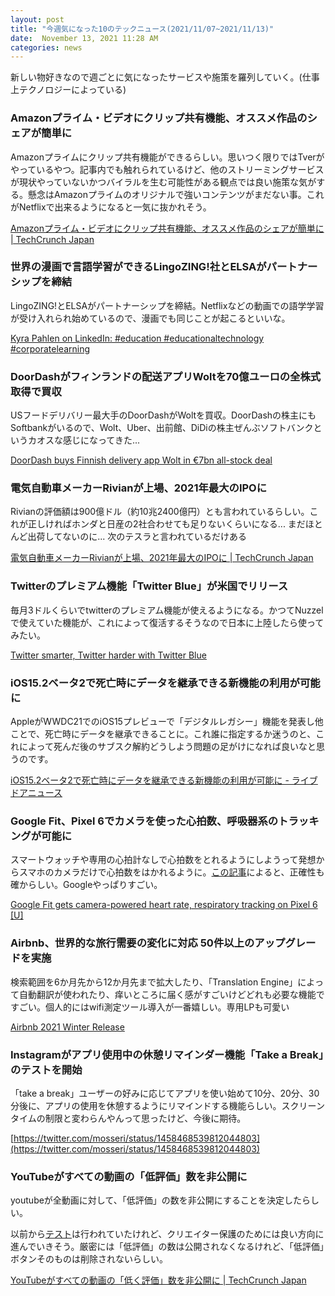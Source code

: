 ```yaml
---
layout: post
title: "今週気になった10のテックニュース(2021/11/07~2021/11/13)"
date:  November 13, 2021 11:28 AM
categories: news
---
```


新しい物好きなので週ごとに気になったサービスや施策を羅列していく。(仕事上テクノロジーによっている)

### Amazonプライム・ビデオにクリップ共有機能、オススメ作品のシェアが簡単に

Amazonプライムにクリップ共有機能ができるらしい。思いつく限りではTverがやっているやつ。記事内でも触れられているけど、他のストリーミングサービスが現状やっていないかつバイラルを生む可能性がある観点では良い施策な気がする。懸念はAmazonプライムのオリジナルで強いコンテンツがまだない事。これがNetflixで出来るようになると一気に抜かれそう。

[Amazonプライム・ビデオにクリップ共有機能、オススメ作品のシェアが簡単に | TechCrunch Japan](https://jp.techcrunch.com/2021/11/13/2021-11-11-amazon-prime-video-app-introduces-a-new-clip-sharing-feature/)


### 世界の漫画で言語学習ができるLingoZING!社とELSAがパートナーシップを締結

LingoZING!とELSAがパートナーシップを締結。Netflixなどの動画での語学学習が受け入れられ始めているので、漫画でも同じことが起こるといいな。

[Kyra Pahlen on LinkedIn: #education #educationaltechnology #corporatelearning](https://www.linkedin.com/feed/update/urn:li:share:6864939765666594816/)

### DoorDashがフィンランドの配送アプリWoltを70億ユーロの全株式取得で買収

USフードデリバリー最大手のDoorDashがWoltを買収。DoorDashの株主にもSoftbankがいるので、Wolt、Uber、出前館、DiDiの株主ぜんぶソフトバンクというカオスな感じになってきた... 

[DoorDash buys Finnish delivery app Wolt in €7bn all-stock deal](https://www.ft.com/content/5ea2c544-406c-4eb2-a82c-b63f3c77e561)

### 電気自動車メーカーRivianが上場、2021年最大のIPOに

Rivianの評価額は900億ドル（約10兆2400億円）とも言われているらしい。これが正しければホンダと日産の2社合わせても足りないくらいになる... まだほとんど出荷してないのに... 次のテスラと言われているだけある

[電気自動車メーカーRivianが上場、2021年最大のIPOに | TechCrunch Japan](https://jp.techcrunch.com/2021/11/11/2021-11-10-electric-automaker-rivian-largest-ipo-2021/?4)

### Twitterのプレミアム機能「Twitter Blue」が米国でリリース

毎月3ドルくらいでtwitterのプレミアム機能が使えるようになる。かつてNuzzelで使えていた機能が、これによって復活するそうなので日本に上陸したら使ってみたい。

[Twitter smarter, Twitter harder with Twitter Blue](https://blog.twitter.com/en_us/topics/product/2021/twitter-smarter--twitter-harder-with-twitter-blue)

### iOS15.2ベータ2で死亡時にデータを継承できる新機能の利用が可能に

AppleがWWDC21でのiOS15プレビューで「デジタルレガシー」機能を発表し他ことで、死亡時にデータを継承できることに。これ誰に指定するか迷うのと、これによって死んだ後のサブスク解約どうしよう問題の足がけになれば良いなと思うのです。

[iOS15.2ベータ2で死亡時にデータを継承できる新機能の利用が可能に - ライブドアニュース](https://news.livedoor.com/article/detail/21169005/)

### Google Fit、Pixel 6でカメラを使った心拍数、呼吸器系のトラッキングが可能に

スマートウォッチや専用の心拍計なしで心拍数をとれるようにしようって発想からスマホのカメラだけで心拍数をはかれるように。[この記事](https://www.gizmodo.jp/2021/11/google-fit-smartphone-camera-heartbeat-count.html)によると、正確性も確からしい。Googleやっぱりすごい。

[Google Fit gets camera-powered heart rate, respiratory tracking on Pixel 6 [U]](https://9to5google.com/2021/11/11/pixel-6-google-fit-heart-camera/)

### Airbnb、世界的な旅行需要の変化に対応 50件以上のアップグレードを実施

検索範囲を6か月先から12か月先まで拡大したり、「Translation Engine」によって自動翻訳が使われたり、痒いところに届く感がすごいけどどれも必要な機能ですごい。個人的にはwifi測定ツール導入が一番嬉しい。専用LPも可愛い

[Airbnb 2021 Winter Release](https://www.airbnb.com/2021-winter)

### Instagramがアプリ使用中の休憩リマインダー機能「Take a Break」のテストを開始

「take a break」ユーザーの好みに応じてアプリを使い始めて10分、20分、30分後に、アプリの使用を休憩するようにリマインドする機能らしい。スクリーンタイムの制限と変わらんやんって思ったけど、今後に期待。

[https://twitter.com/mosseri/status/1458468539812044803](https://twitter.com/mosseri/status/1458468539812044803)

### YouTubeがすべての動画の「低評価」数を非公開に

youtubeが全動画に対して、「低評価」の数を非公開にすることを決定したらしい。

以前から[テスト](https://support.google.com/youtube/thread/104325801/testing-new-designs-for-the-like-and-dislike-buttons?hl=en)は行われていたけれど、クリエイター保護のためには良い方向に進んでいきそう。厳密には「低評価」の数は公開されなくなるけれど、「低評価」ボタンそのものは削除されないらしい。

[YouTubeがすべての動画の「低く評価」数を非公開に | TechCrunch Japan](https://jp.techcrunch.com/2021/11/11/2021-11-10-youtube-is-removing-the-dislike-count-on-all-videos-across-its-platform/)
